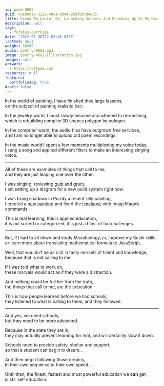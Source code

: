 ```yaml
---
id: poem-0882
guid: 0ced8917-3228-498a-9d4a-25da8bc94885
title: Dream To Learn; Or, Launching Servers And Brushing Up On My Hair
description: null
tags:
  - furkies-purrkies
date: '2022-07-30T22:03:45.839Z'
lastmod: null
weight: 88200
audio: poetry-0882.mp3
image: poetry-0882-illustration.jpg
images: null
artwork:
  - https://catpea.com
resources: null
features:
  portfolioJpg: true
draft: false
---
```


In the world of painting, I have finished thee large lessons,\
on the subject of painting realistic hair.

In the jewelry world, I must slowly become accustomed to re-meshing,\
which is rebuilding complex 3D shapes polygon by polygon.

In the computer world, the audio files have outgrown free services,\
and I am no longer able to upload old poem recordings.

In the music world I spent a few moments multiplexing my voice today,\
I sang a song and applied different filters to make an interesting singing voice.

---

All of these are examples of things that call to me,\
and they are just leaping one over the other.

I was singing, reviewing [gulp](https://gulpjs.com/docs/en/getting-started/creating-tasks) and [grunt](https://gruntjs.com/creating-tasks),\
I am setting up a diagram for a new build system right now.

I was fixing shadows in Purrdy a recent silly painting,\
I created a [new painting](https://www.reddit.com/r/redditgetsdrawn/comments/w8d4oa/comment/iia6xyg/?context=3) and fixed the [timelapse](https://youtu.be/3PJ1_MKhXqY) with ImageMagick commands.

This is real learning, this is applied education,\
it is not sorted or categorized, it is just a blast of fun challenges.

---

But, if I had to sit down and study Microbiology, or, improve my Sushi skills,\
or learn more about translating mathematical formula to JavaScript...

Well, that wouldn't be as rich in tasty morsels of talent and knowledge,\
because that is not calling to me.

If I was told what to work on,\
these marvels would act as if they were a distraction.

And nothing could be further from the truth,\
the things that call to me, are the education.

This is how people learned before we had schools,\
they listened to what is calling to them, and they followed.

---

And yes, we need schools,\
but they need to be more advanced.

Because in the state they are in,\
they may actually prevent learning for real, and will certainly slow it down.

Schools need to provide safety, shelter and support,\
so that a student can begin to dream...

And then begin following those dreams,\
in their own sequence at their own speed...

Until then, the finest, fastest and most powerful education we **can** get,\
is still self education.
